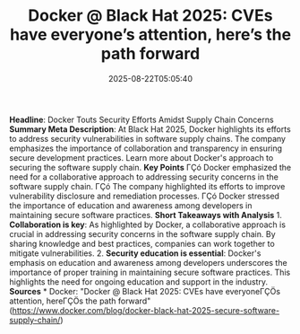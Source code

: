 ﻿---
title: "Docker @ Black Hat 2025: CVEs have everyone’s attention, here’s the path forward"
date: "2025-08-22T05:05:40"
category: "Markets"
summary: ""
slug: "docker  black hat 2025 cves have everyones attention heres t"
source_urls:
  - "https://www.docker.com/blog/docker-black-hat-2025-secure-software-supply-chain/"
seo:
  title: "Docker @ Black Hat 2025: CVEs have everyone’s attention, here’s the path forward | Hash n Hedge"
  description: ""
  keywords: ["news", "markets", "brief"]
---
**Headline**: Docker Touts Security Efforts Amidst Supply Chain Concerns  **Summary Meta Description**: At Black Hat 2025, Docker highlights its efforts to address security vulnerabilities in software supply chains. The company emphasizes the importance of collaboration and transparency in ensuring secure development practices. Learn more about Docker's approach to securing the software supply chain.  **Key Points**  ΓÇó Docker emphasized the need for a collaborative approach to addressing security concerns in the software supply chain. ΓÇó The company highlighted its efforts to improve vulnerability disclosure and remediation processes. ΓÇó Docker stressed the importance of education and awareness among developers in maintaining secure software practices.  **Short Takeaways with Analysis**  1. **Collaboration is key**: As highlighted by Docker, a collaborative approach is crucial in addressing security concerns in the software supply chain. By sharing knowledge and best practices, companies can work together to mitigate vulnerabilities. 2. **Security education is essential**: Docker's emphasis on education and awareness among developers underscores the importance of proper training in maintaining secure software practices. This highlights the need for ongoing education and support in the industry.  **Sources**  * Docker: "Docker @ Black Hat 2025: CVEs have everyoneΓÇÖs attention, hereΓÇÖs the path forward" (https://www.docker.com/blog/docker-black-hat-2025-secure-software-supply-chain/) 
